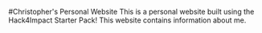 #Christopher's Personal Website
This is a personal website built using the Hack4Impact Starter Pack!
This website contains information about me.
